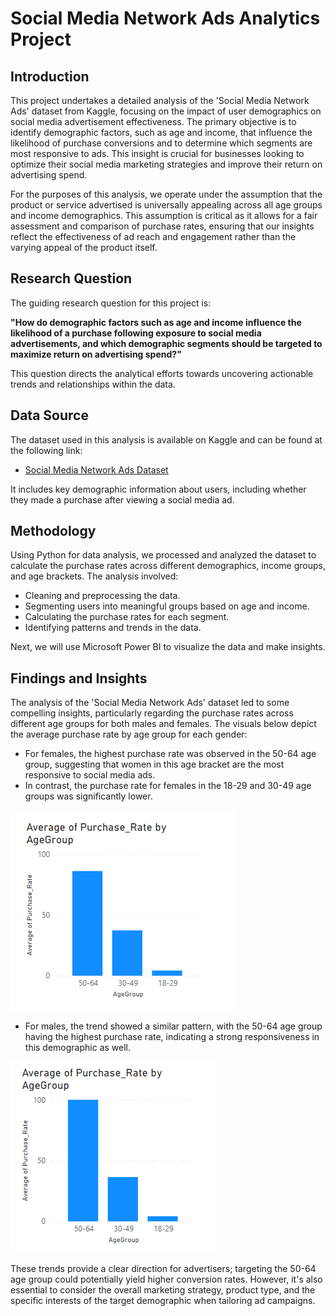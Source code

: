 # Social Media Network Ads Analytics Project

## Introduction

This project undertakes a detailed analysis of the 'Social Media Network Ads' dataset from Kaggle, focusing on the impact of user demographics on social media advertisement effectiveness. The primary objective is to identify demographic factors, such as age and income, that influence the likelihood of purchase conversions and to determine which segments are most responsive to ads. This insight is crucial for businesses looking to optimize their social media marketing strategies and improve their return on advertising spend.

For the purposes of this analysis, we operate under the assumption that the product or service advertised is universally appealing across all age groups and income demographics. This assumption is critical as it allows for a fair assessment and comparison of purchase rates, ensuring that our insights reflect the effectiveness of ad reach and engagement rather than the varying appeal of the product itself.

## Research Question

The guiding research question for this project is:

**"How do demographic factors such as age and income influence the likelihood of a purchase following exposure to social media advertisements, and which demographic segments should be targeted to maximize return on advertising spend?"**

This question directs the analytical efforts towards uncovering actionable trends and relationships within the data.

## Data Source

The dataset used in this analysis is available on Kaggle and can be found at the following link:

- [Social Media Network Ads Dataset](https://www.kaggle.com/datasets/asmitameghrajchaskar/social-media-network-ads?rvi=1)

It includes key demographic information about users, including whether they made a purchase after viewing a social media ad.

## Methodology

Using Python for data analysis, we processed and analyzed the dataset to calculate the purchase rates across different demographics, income groups, and age brackets. The analysis involved:

- Cleaning and preprocessing the data.
- Segmenting users into meaningful groups based on age and income.
- Calculating the purchase rates for each segment.
- Identifying patterns and trends in the data.

Next, we will use Microsoft Power BI to visualize the data and make insights.

## Findings and Insights

The analysis of the 'Social Media Network Ads' dataset led to some compelling insights, particularly regarding the purchase rates across different age groups for both males and females. The visuals below depict the average purchase rate by age group for each gender:

- For females, the highest purchase rate was observed in the 50-64 age group, suggesting that women in this age bracket are the most responsive to social media ads.
- In contrast, the purchase rate for females in the 18-29 and 30-49 age groups was significantly lower.

![Average Purchase Rate by AgeGroup for Females](/output/agegroup_female.png)

- For males, the trend showed a similar pattern, with the 50-64 age group having the highest purchase rate, indicating a strong responsiveness in this demographic as well.

![Average Purchase Rate by AgeGroup for Males](/output/agegroup_male.png)

These trends provide a clear direction for advertisers; targeting the 50-64 age group could potentially yield higher conversion rates. However, it's also essential to consider the overall marketing strategy, product type, and the specific interests of the target demographic when tailoring ad campaigns.

